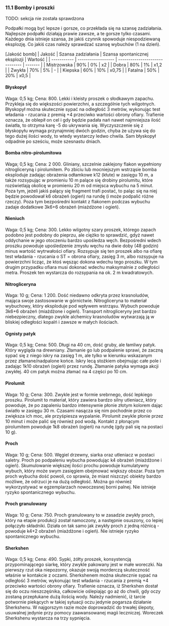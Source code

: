 ### 11.1 Bomby i proszki

TODO: sekcja nie została sprawdzona

Podpałki mogą być lepsze i gorsze, co przekłada się na szansę zadziałania. Najlepsze podpałki działają prawie zawsze, a te gorsze tylko czasami. Każdego dnia istnieje szansa, że jakiś czynnik spowoduje niespodziewaną eksplozję. Co jakiś czas należy sprawdzać szansę wybuchów (1 na dzień).

[Jakość bomb]
| Jakość      | Szansa zadziałania | Szansa spontanicznej eksplozji | Wartość |
| ----------- | ------------------ | ------------------------------ | ------- | 
| Mistrzowska | 90%                |  0%                            | x2      |
| Dobra       | 80%                |  1%                            | x1,2    |
| Zwykła      | 70%                |  5%                            | -       |
| Kiepska     | 60%                | 10%                            | x0,75   |
| Fatalna     | 50%                | 20%                            | x0,5    |

#### Błyskopył

Waga: 0,5 kg; Cena: 800.
Lekki i kleisty proszek o słodkawym zapachu. Przykleja się do większości powierzchni, a szczególnie tych wilgotnych. Błyskopył można skutecznie sypać na odległość 3 metrów, wykonując test władania - rzucania z premią +4 przeciwko wartości obrony ofiary. Trafienie oznacza, że oblepił on cel i gdy będzie padała nań nawet najmniejsza ilość światła, to otrzyma karę -5 do ukrywania się. Wyczyszczenie się z błyskopyłu wymaga przynajmniej dwóch godzin, chyba że używa się do tego dużej ilości wody, to wtedy wystarczy ledwo chwila. Sam błyskopył odpadnie po sześciu, może szesnastu dniach. 

#### Bomba nitro-pirolumitowa

Waga; 0,5 kg; Cena: 2 000.
Gliniany, szczelnie zaklejony flakon wypełniony nitrogliceryną i pirolumitem. Po zbiciu lub mocniejszym wstrząsie bomba eksploduje zadając obrażenia odłamkowe k12 (kłute) w zasięgu 10 m, a także rozsypując w promieniu 10 m palące się drobiny pirolumitu, które rozświetlają okolicę w promieniu 20 m od miejsca wybuchu na 5 minut. Poza tym, jeżeli jakiś palący się fragment trafi postać, to paląc się na niej będzie powodował k6 obrażeń (ogień) na rundę (i może podpalić różne rzeczy). Poza tym bezpośredni kontakt z flakonem podczas wybuchu zadaje dodatkowe 3k6+6 obrażeń (miażdżone i ogień). 

#### Nieniuch

Waga: 0,5 kg; Cena: 300.
Lekko wilgotny szary proszek, którego zapach podobno jest podobny do pieprzu, ale ciężko to sprawdzić, gdyż nawet oddychanie w jego otoczeniu bardzo upośledza węch. Bezpośredni wdech proszku powoduje upośledzenie zmysłu węchu na dwie doby (48 godzin) minus wartość wytrwałości ofiary. Rozsypuje się ten proszek albo na ofiarę test władania - rzucania o ST = obrona ofiary, zasięg 3 m, albo rozsypuje na powierzchni licząc, że ktoś węsząc dokona wdechu tego proszku. W tym drugim przypadku ofiara musi dokonać wdechu maksymalnie z odległości metra. Proszek ten wystarcza do rozsypania na ok. 2 m kwadratowych.

#### Nitrogliceryna

Waga: 10 g; Cena: 1 200.
Dość niedawno odkryta przez krasnoludów, mająca swoje zastosowanie w górnictwie. Nitrogliceryna to materiał wybuchowy, który eksploduje pod wpływem wstrząsu. Wybuch powoduje 3k6+6 obrażeń (miażdżone i ogień). Transport nitrogliceryny jest bardzo niebezpieczny, dlatego zwykle alchemicy krasnoludów wytwarzają ją w bliskiej odległości kopalń i zawsze w małych ilościach. 

#### Ognisty patyk

Waga: 0,5 kg; Cena: 500.
Długi na 40 cm, dość gruby, ale łamliwy patyk. Który wygląda na drewniany. Złamanie go lub podpalenie sprawi, że zaczną sypać się z niego iskry na zasięg 1 m, ale tylko w kierunku wskazanym przez złamane/nadpalone końce. Iskry lecą stożkiem obejmując całe pole i zadając 1k10 obrażeń (ogień) przez rundę. Złamanie patyka wymaga akcji zwykłej. 40 cm patyk można złamać na 4 części po 10 cm.

#### Pirolumit

Waga: 10 g; Cena: 300.
Zwykle jest w formie srebrnego, dość lepkiego proszku. Pirolumit to materiał, który zawiera bardzo silny utleniacz, który powoduje, że po zapaleniu bardzo intensywnie płonie złotym kolorem dając światło w zasięgu 30 m. Czasami nasącza się nim pochodnie przez co zwiększa ich moc, ale przyśpiesza wypalanie. Pirolumit zwykle płonie przez 10 minut i może palić się również pod wodą. Kontakt z płonącym pirolumitem powoduje 1k8 obrażeń (ogień) na rundę (gdy pali się na postaci 10 g). 

#### Proch

Waga: 10 g; Cena: 500.
Węgiel drzewny, siarka oraz utleniacz w postaci saletry. Proch po podpaleniu wybucha powodując k4 obrażeń (miażdżone i ogień). Skumulowanie większej ilości prochu powoduje kumulatywny wybuch, który może swym zasięgiem obejmować większy obszar. Poza tym proch wybucha dość powoli, co sprawia, że miast niszczyć obiekty bardzo możliwe, że odrzuci je na dużą odległość. Można go również wykorzystywać w egzemplarzach nowoczesnej borni palnej. Nie istnieje ryzyko spontanicznego wybuchu.

#### Proch granulowany

Waga: 10 g; Cena: 750.
Proch granulowany to w zasadzie zwykły proch, który na etapie produkcji został namoczony, a następnie osuszony, co lepiej połączyło składniki. Działa on tak samo jak zwykły proch z jedną różnicą - powoduje k4+2 obrażeń (miażdżone i ogień). Nie istnieje ryzyko spontanicznego wybuchu.

#### Sherkshen 

Waga: 0,5 kg; Cena: 490.
Sypki, żółty proszek, konsystencją przypominającego siarkę, który zwykle pakowany jest w małe woreczki. Na pierwszy rzut oka niepozorny, okazuje swoją morderczą skuteczność właśnie w kontakcie z oczami. Sherkshenem można skutecznie sypać na odległość 3 metrów, wykonując test władania - rzucania z premią +4 przeciwko wartości obrony ofiary. Trafienie oznacza, iż Sherkshen dostał się do oczu nieszczęśnika, całkowicie oślepiając go aż do chwili, gdy oczy zostaną przepłukane dużą ilością wody. Należy nadmienić, iż tarcie potwornie piekących w takiej sytuacji oczu jedynie pogarsza działanie Sherkshenu. W najgorszym razie może doprowadzić do trwałej ślepoty, usuwalnej jedynie przy pomocy zaawansowanej magii leczniczej. Woreczek Sherkshenu wystarcza na trzy sypnięcia.